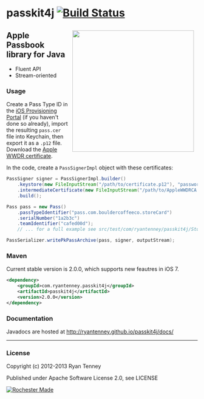 # passkit4j [![Build Status](https://secure.travis-ci.org/ryantenney/passkit4j.png?branch=master)](https://travis-ci.org/ryantenney/passkit4j)

<div style="float:right;padding:10px;"><img src="https://s3.amazonaws.com/10e/boulder-coffee-pass.png" width="320px"></div>

## Apple Passbook library for Java

 - Fluent API
 - Stream-oriented

### Usage

Create a Pass Type ID in the [iOS Provisioning Portal](https://developer.apple.com/ios/manage/passtypeids/index.action) (if you haven't done so already), import the resulting `pass.cer` file into Keychain, then export it as a `.p12` file. Download the [Apple WWDR certificate](http://developer.apple.com/certificationauthority/AppleWWDRCA.cer).

In the code, create a `PassSignerImpl` object with these certificates:

```java
PassSigner signer = PassSignerImpl.builder()
	.keystore(new FileInputStream("/path/to/certificate.p12"), "password")
	.intermediateCertificate(new FileInputStream("/path/to/AppleWWDRCA.cer"))
	.build();

Pass pass = new Pass()
	.passTypeIdentifier("pass.com.bouldercoffeeco.storeCard")
	.serialNumber("1a2b3c")
	.teamIdentifier("cafed00d");
	// ... for a full example see src/test/com/ryantenney/passkit4j/StoreCardExample.java

PassSerializer.writePkPassArchive(pass, signer, outputStream);
```

### Maven

Current stable version is 2.0.0, which supports new feautres in iOS 7.

```xml
<dependency>
	<groupId>com.ryantenney.passkit4j</groupId>
	<artifactId>passkit4j</artifactId>
	<version>2.0.0</version>
</dependency>
```

### Documentation

Javadocs are hosted at http://ryantenney.github.io/passkit4j/docs/

---

### License

Copyright (c) 2012-2013 Ryan Tenney

Published under Apache Software License 2.0, see LICENSE

[![Rochester Made](http://rochestermade.com/media/images/rochester-made-dark-on-light.png)](http://rochestermade.com)

